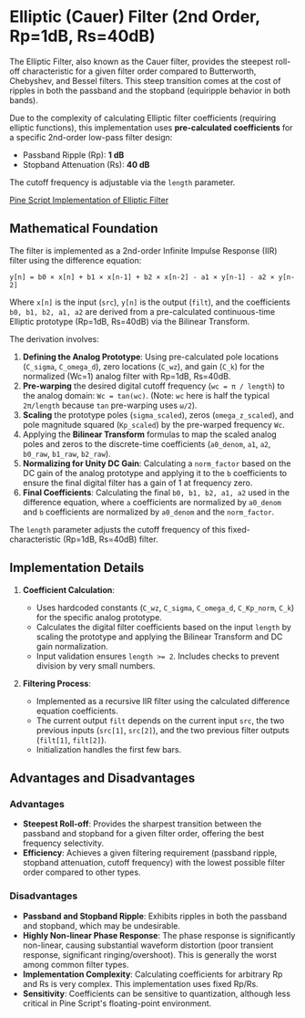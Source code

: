 # Elliptic (Cauer) Filter (2nd Order, Rp=1dB, Rs=40dB)

The Elliptic Filter, also known as the Cauer filter, provides the steepest roll-off characteristic for a given filter order compared to Butterworth, Chebyshev, and Bessel filters. This steep transition comes at the cost of ripples in both the passband and the stopband (equiripple behavior in both bands).

Due to the complexity of calculating Elliptic filter coefficients (requiring elliptic functions), this implementation uses **pre-calculated coefficients** for a specific 2nd-order low-pass filter design:

* Passband Ripple (Rp): **1 dB**
* Stopband Attenuation (Rs): **40 dB**

The cutoff frequency is adjustable via the `length` parameter.

[Pine Script Implementation of Elliptic Filter](https://github.com/mihakralj/pinescript/blob/main/indicators/filters/elliptic.pine)

## Mathematical Foundation

The filter is implemented as a 2nd-order Infinite Impulse Response (IIR) filter using the difference equation:

`y[n] = b0 × x[n] + b1 × x[n-1] + b2 × x[n-2] - a1 × y[n-1] - a2 × y[n-2]`

Where `x[n]` is the input (`src`), `y[n]` is the output (`filt`), and the coefficients `b0, b1, b2, a1, a2` are derived from a pre-calculated continuous-time Elliptic prototype (Rp=1dB, Rs=40dB) via the Bilinear Transform.

The derivation involves:

1. **Defining the Analog Prototype**: Using pre-calculated pole locations (`C_sigma`, `C_omega_d`), zero locations (`C_wz`), and gain (`C_k`) for the normalized (Wc=1) analog filter with Rp=1dB, Rs=40dB.
2. **Pre-warping** the desired digital cutoff frequency (`wc = π / length`) to the analog domain: `Wc = tan(wc)`. (Note: `wc` here is half the typical `2π/length` because `tan` pre-warping uses `ω/2`).
3. **Scaling** the prototype poles (`sigma_scaled`), zeros (`omega_z_scaled`), and pole magnitude squared (`Kp_scaled`) by the pre-warped frequency `Wc`.
4. Applying the **Bilinear Transform** formulas to map the scaled analog poles and zeros to the discrete-time coefficients (`a0_denom`, `a1`, `a2`, `b0_raw`, `b1_raw`, `b2_raw`).
5. **Normalizing for Unity DC Gain**: Calculating a `norm_factor` based on the DC gain of the analog prototype and applying it to the `b` coefficients to ensure the final digital filter has a gain of 1 at frequency zero.
6. **Final Coefficients**: Calculating the final `b0, b1, b2, a1, a2` used in the difference equation, where `a` coefficients are normalized by `a0_denom` and `b` coefficients are normalized by `a0_denom` and the `norm_factor`.

The `length` parameter adjusts the cutoff frequency of this fixed-characteristic (Rp=1dB, Rs=40dB) filter.

## Implementation Details

1. **Coefficient Calculation**:
    - Uses hardcoded constants (`C_wz`, `C_sigma`, `C_omega_d`, `C_Kp_norm`, `C_k`) for the specific analog prototype.
    - Calculates the digital filter coefficients based on the input `length` by scaling the prototype and applying the Bilinear Transform and DC gain normalization.
    - Input validation ensures `length >= 2`. Includes checks to prevent division by very small numbers.

2. **Filtering Process**:
    - Implemented as a recursive IIR filter using the calculated difference equation coefficients.
    - The current output `filt` depends on the current input `src`, the two previous inputs (`src[1]`, `src[2]`), and the two previous filter outputs (`filt[1]`, `filt[2]`).
    - Initialization handles the first few bars.

## Advantages and Disadvantages

### Advantages

- **Steepest Roll-off**: Provides the sharpest transition between the passband and stopband for a given filter order, offering the best frequency selectivity.
- **Efficiency**: Achieves a given filtering requirement (passband ripple, stopband attenuation, cutoff frequency) with the lowest possible filter order compared to other types.

### Disadvantages

- **Passband and Stopband Ripple**: Exhibits ripples in both the passband and stopband, which may be undesirable.
- **Highly Non-linear Phase Response**: The phase response is significantly non-linear, causing substantial waveform distortion (poor transient response, significant ringing/overshoot). This is generally the worst among common filter types.
- **Implementation Complexity**: Calculating coefficients for arbitrary Rp and Rs is very complex. This implementation uses fixed Rp/Rs.
- **Sensitivity**: Coefficients can be sensitive to quantization, although less critical in Pine Script's floating-point environment.
